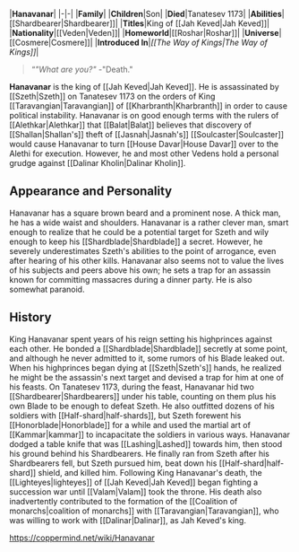 |**Hanavanar**|
|-|-|
|**Family**|
|**Children**|Son|
|**Died**|Tanatesev 1173|
|**Abilities**|[[Shardbearer\|Shardbearer]]|
|**Titles**|King of [[Jah Keved\|Jah Keved]]|
|**Nationality**|[[Veden\|Veden]]|
|**Homeworld**|[[Roshar\|Roshar]]|
|**Universe**|[[Cosmere\|Cosmere]]|
|**Introduced In**|*[[The Way of Kings\|The Way of Kings]]*|

>“*"What are you?"*
\-"Death."


**Hanavanar** is the king of [[Jah Keved\|Jah Keved]]. He is assassinated by [[Szeth\|Szeth]] on Tanatesev 1173 on the orders of King [[Taravangian\|Taravangian]] of [[Kharbranth\|Kharbranth]] in order to cause political instability.
Hanavanar is on good enough terms with the rulers of [[Alethkar\|Alethkar]] that [[Balat\|Balat]] believes that discovery of [[Shallan\|Shallan's]] theft of [[Jasnah\|Jasnah's]] [[Soulcaster\|Soulcaster]] would cause Hanavanar to turn [[House Davar\|House Davar]] over to the Alethi for execution. However, he and most other Vedens hold a personal grudge against [[Dalinar Kholin\|Dalinar Kholin]].

## Appearance and Personality
Hanavanar has a square brown beard and a prominent nose. A thick man, he has a wide waist and shoulders.
Hanavanar is a rather clever man, smart enough to realize that he could be a potential target for Szeth and wily enough to keep his [[Shardblade\|Shardblade]] a secret. However, he severely underestimates Szeth's abilities to the point of arrogance, even after hearing of his other kills. Hanavanar also seems not to value the lives of his subjects and peers above his own; he sets a trap for an assassin known for committing massacres during a dinner party. He is also somewhat paranoid.

## History
King Hanavanar spent years of his reign setting his highprinces against each other. He bonded a [[Shardblade\|Shardblade]] secretly at some point, and although he never admitted to it, some rumors of his Blade leaked out. When his highprinces began dying at [[Szeth\|Szeth's]] hands, he realized he might be the assassin's next target and devised a trap for him at one of his feasts.
On Tanatesev 1173, during the feast, Hanavanar hid two [[Shardbearer\|Shardbearers]] under his table, counting on them plus his own Blade to be enough to defeat Szeth. He also outfitted dozens of his soldiers with [[Half-shard\|half-shards]], but Szeth forewent his [[Honorblade\|Honorblade]] for a while and used the martial art of [[Kammar\|kammar]] to incapacitate the soldiers in various ways. Hanavanar dodged a table knife that was [[Lashing\|Lashed]] towards him, then stood his ground behind his Shardbearers. He finally ran from Szeth after his Shardbearers fell, but Szeth pursued him, beat down his [[Half-shard\|half-shard]] shield, and killed him.
Following King Hanavanar's death, the [[Lighteyes\|lighteyes]] of [[Jah Keved\|Jah Keved]] began fighting a succession war until [[Valam\|Valam]] took the throne. His death also inadvertently contributed to the formation of the [[Coalition of monarchs\|coalition of monarchs]] with [[Taravangian\|Taravangian]], who was willing to work with [[Dalinar\|Dalinar]], as Jah Keved's king.



https://coppermind.net/wiki/Hanavanar